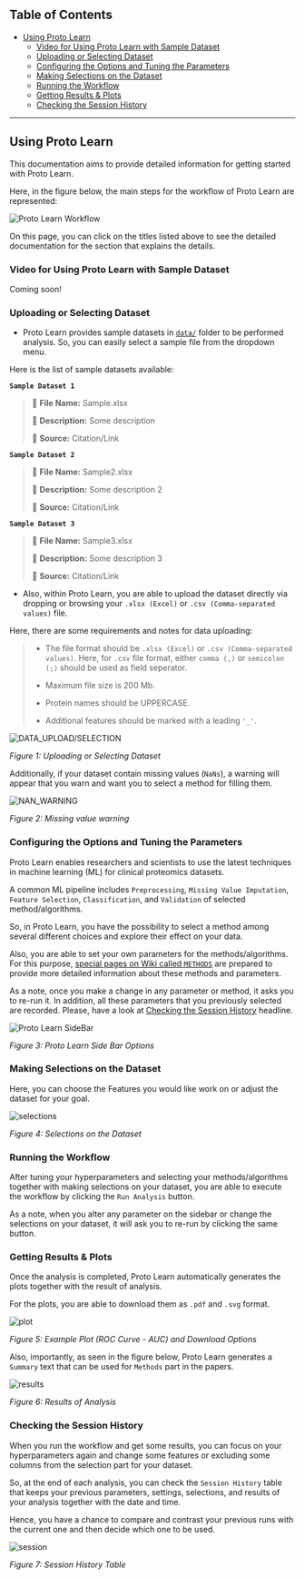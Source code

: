 ## **Table of Contents**
- [Using Proto Learn](#using-proto-learn)
  * [Video for Using Proto Learn with Sample Dataset](#video-for-using-proto-learn-with-sample-dataset)
  * [Uploading or Selecting Dataset](#uploading-or-selecting-dataset)
  * [Configuring the Options and Tuning the Parameters](#configuring-the-options-and-tuning-the-parameters)
  * [Making Selections on the Dataset](#making-selections-on-the-dataset)
  * [Running the Workflow](#running-the-workflow)
  * [Getting Results & Plots](#getting-results---plots)
  * [Checking the Session History](#checking-the-session-history)

---

## Using Proto Learn
This documentation aims to provide detailed information for getting started with Proto Learn.

Here, in the figure below, the main steps for the workflow of Proto Learn are represented:

![Proto Learn Workflow](https://user-images.githubusercontent.com/49681382/90739663-62b38680-e2d7-11ea-83f0-3a9cf91e3374.png)

On this page, you can click on the titles listed above to see the detailed documentation for the section that explains the details. 

### Video for Using Proto Learn with Sample Dataset
Coming soon!

### Uploading or Selecting Dataset

- Proto Learn provides sample datasets in [`data/`](https://github.com/OmicEra/proto_learn/tree/master/data) folder to be performed analysis. So, you can easily select a sample file from the dropdown menu. 

Here is the list of sample datasets available:

**`Sample Dataset 1`**
> 📁 **File Name:** Sample.xlsx
>
> 📖 **Description:** Some description
>
> 🔗 **Source:** Citation/Link

**`Sample Dataset 2`**
> 📁 **File Name:** Sample2.xlsx
>
> 📖 **Description:** Some description 2
>
> 🔗 **Source:** Citation/Link

**`Sample Dataset 3`**
> 📁 **File Name:** Sample3.xlsx
>
> 📖 **Description:** Some description 3
>
> 🔗 **Source:** Citation/Link

- Also, within Proto Learn, you are able to upload the dataset directly via dropping or browsing your `.xlsx (Excel)` or `.csv (Comma-separated values)` file.

Here, there are some requirements and notes for data uploading:

> - The file format should be `.xlsx (Excel)` or `.csv (Comma-separated values)`. 
Here, for `.csv` file format, either `comma (,)` or `semicolon (;)` should be used as field seperator.
>
> - Maximum file size is 200 Mb.
>
> - Protein names should be UPPERCASE.
>
> - Additional features should be marked with a leading `'_'`.

![DATA_UPLOAD/SELECTION](https://user-images.githubusercontent.com/49681382/90772677-8ee1fe00-e2fd-11ea-89c4-5200ae166439.png)

_Figure 1: Uploading or Selecting Dataset_

Additionally, if your dataset contain missing values (`NaNs`), a warning will appear that you warn and want you to select a method for filling them.

![NAN_WARNING](https://user-images.githubusercontent.com/49681382/90772680-8ee1fe00-e2fd-11ea-8161-98630d750b31.png)

_Figure 2: Missing value warning_


### Configuring the Options and Tuning the Parameters
Proto Learn enables researchers and scientists to use the latest techniques in machine learning (ML) for clinical proteomics datasets.

A common ML pipeline includes `Preprocessing`, `Missing Value Imputation`, `Feature Selection`, `Classification`, and `Validation` of selected method/algorithms.

So, in Proto Learn, you have the possibility to select a method among several different choices and explore their effect on your data.

Also, you are able to set your own parameters for the methods/algorithms. For this purpose, [special pages on Wiki called `METHODS`](https://github.com/OmicEra/proto_learn/wiki/METHODS) are prepared to provide more detailed information about these methods and parameters.

As a note, once you make a change in any parameter or method, it asks you to re-run it. In addition, all these parameters that you previously selected are recorded. Please, have a look at [Checking the Session History](#checking-the-session-history) headline.

![Proto Learn SideBar](https://user-images.githubusercontent.com/49681382/90772676-8e496780-e2fd-11ea-8b61-9ac920959574.png)

_Figure 3: Proto Learn Side Bar Options_

### Making Selections on the Dataset

Here, you can choose the Features you would like work on or adjust the dataset for your goal.

![selections](https://user-images.githubusercontent.com/49681382/90772670-8d183a80-e2fd-11ea-81b9-ee72c3744e05.png)

_Figure 4: Selections on the Dataset_

### Running the Workflow
After tuning your hyperparameters and selecting your methods/algorithms together with making selections on your dataset, you are able to execute the workflow by clicking the `Run Analysis` button.

As a note, when you alter any parameter on the sidebar or change the selections on your dataset, it will ask you to re-run by clicking the same button.

### Getting Results & Plots
Once the analysis is completed, Proto Learn automatically generates the plots together with the result of analysis. 

For the plots, you are able to download them as `.pdf` and `.svg` format.

![plot](https://user-images.githubusercontent.com/49681382/90772681-8f7a9480-e2fd-11ea-878e-18848c85af15.png)

_Figure 5: Example Plot (ROC Curve - AUC) and Download Options_

Also, importantly, as seen in the figure below, Proto Learn generates a `Summary` text that can be used for `Methods` part in the papers.

![results](https://user-images.githubusercontent.com/49681382/90772684-8f7a9480-e2fd-11ea-8f5e-01fcf16b61e3.png)

_Figure 6: Results of Analysis_

### Checking the Session History
When you run the workflow and get some results, you can focus on your hyperparameters again and change some features or excluding some columns from the selection part for your dataset. 

So, at the end of each analysis, you can check the `Session History` table that keeps your previous parameters, settings, selections, and results of your analysis together with the date and time.

Hence, you have a chance to compare and contrast your previous runs with the current one and then decide which one to be used.

![session](https://user-images.githubusercontent.com/49681382/90772672-8e496780-e2fd-11ea-8515-2d3eace637d5.png)

_Figure 7: Session History Table_


